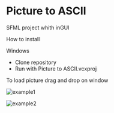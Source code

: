 # Picture to ASCII
 
 SFML project whith inGUI
 
 How to install 
 
 Windows
 - Clone repository
 - Run with Picture to ASCII.vcxproj
 
To load picture drag and drop on window

![example1](https://user-images.githubusercontent.com/59207221/146990850-1447ef67-b4b2-429c-9242-f512c88aa2ff.png)

![example2](https://user-images.githubusercontent.com/59207221/146989661-3e6f5d6e-9bd8-4e02-838b-558e31693f68.png)
